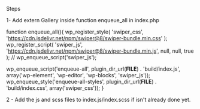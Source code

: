 Steps

1- Add extern Gallery inside function enqueue_all in index.php

function enqueue_all(){
   wp_register_style( 'swiper_css', 'https://cdn.jsdelivr.net/npm/swiper@8/swiper-bundle.min.css' );
   wp_register_script( 'swiper_js', 'https://cdn.jsdelivr.net/npm/swiper@8/swiper-bundle.min.js', null, null, true );
   // wp_enqueue_script('swiper_js');

   wp_enqueue_script('enqueue-all', plugin_dir_url(__FILE__) . 'build/index.js', array('wp-element', 'wp-editor', 'wp-blocks', 'swiper_js'));
   wp_enqueue_style('enqueue-all-styles', plugin_dir_url(__FILE__) . 'build/index.css', array('swiper_css'));
}

2 - Add the js and scss files to index.js/index.scss if isn't already done yet.
